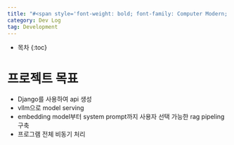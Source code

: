 ```yaml
---
title: "#<span style='font-weight: bold; font-family: Computer Modern;'>Django</span> #<span style='font-weight: bold; font-family: Computer Modern;'>VLLM</span> #<span style='font-weight: bold; font-family: Computer Modern;'>asynchronous</span> : fully user-customizable RAG pipeline "
category: Dev Log
tag: Development
---
```








* 목차
{:toc}











# 프로젝트 목표
- Django를 사용하여 api 생성
- vllm으로 model serving
- embedding model부터 system prompt까지 사용자 선택 가능한 rag pipeling 구축
- 프로그램 전체 비동기 처리
